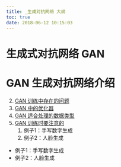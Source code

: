 ```yaml
---
title: _生成对抗网络 大纲
toc: true
date: 2018-06-12 10:15:03
---
```

# 生成式对抗网络 GAN



# GAN 生成对抗网络介绍

 

2. [GAN 训练中存在的问题](http://106.15.37.116/2018/05/22/gan-%e8%ae%ad%e7%bb%83%e4%b8%ad%e5%ad%98%e5%9c%a8%e7%9a%84%e9%97%ae%e9%a2%98/)
3. [GAN 中的优化器](http://106.15.37.116/2018/05/22/gan-%e4%b8%ad%e7%9a%84%e4%bc%98%e5%8c%96%e5%99%a8/)
4. [GAN 适合处理的数据类型](http://106.15.37.116/2018/05/22/gan-%e9%80%82%e5%90%88%e5%a4%84%e7%90%86%e7%9a%84%e6%95%b0%e6%8d%ae%e7%b1%bb%e5%9e%8b/)
5. [GAN 训练时要注意的](http://106.15.37.116/2018/05/22/gan-%e8%ae%ad%e7%bb%83%e6%97%b6%e8%a6%81%e6%b3%a8%e6%84%8f%e7%9a%84/)
   1. 例子1：手写数字生成
   2. 例子2：人脸生成

- 例子1：手写数字生成
- 例子2：人脸生成
